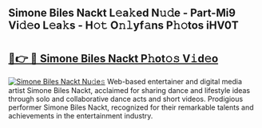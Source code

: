 ## Simone Biles Nackt L𝚎a𝚔ed N𝚞𝚍e - Part-Mi9 Vi𝚍𝚎o L𝚎a𝚔s - H𝚘𝚝 O𝚗𝚕yf𝚊ns P𝚑𝚘tos iHV0T

# <h2><a href="http://kfclqb.oniu.top/?m=Simone+Biles+Nackt">🔗👉 🔴 Simone Biles Nackt P𝚑ot𝚘𝚜 V𝚒d𝚎o</a></h2>

[![Simone Biles Nackt Nu𝚍e𝚜](https://i.imgur.com/0qMVB7G.gif)](http://kfclqb.oniu.top/?m=Simone+Biles+Nackt)
Web-based entertainer and digital media artist Simone Biles Nackt, acclaimed for sharing dance and lifestyle ideas through solo and collaborative dance acts and short videos. Prodigious performer Simone Biles Nackt, recognized for their remarkable talents and achievements in the entertainment industry.  
